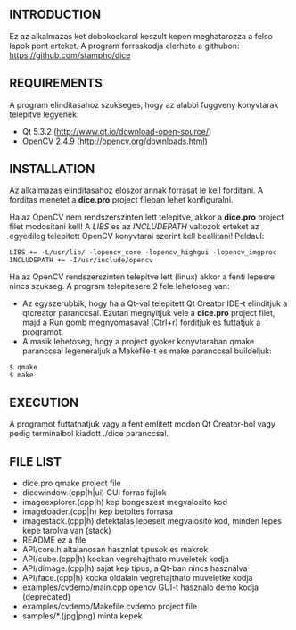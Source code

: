 INTRODUCTION
------------
Ez az alkalmazas ket dobokockarol keszult kepen meghatarozza a felso lapok
pont erteket.
A program forraskodja elerheto a githubon: https://github.com/stampho/dice


REQUIREMENTS
------------
A program elinditasahoz szukseges, hogy az alabbi fuggveny konyvtarak telepitve
legyenek:
* Qt 5.3.2 (http://www.qt.io/download-open-source/)
* OpenCV 2.4.9 (http://opencv.org/downloads.html)


INSTALLATION
------------
Az alkalmazas elinditasahoz eloszor annak forrasat le kell forditani.
A forditas menetet a **dice.pro** project fileban lehet konfiguralni.

Ha az OpenCV nem rendszerszinten lett telepitve, akkor a **dice.pro** project
filet modositani kell! A *LIBS* es az *INCLUDEPATH* valtozok erteket az egyedileg
telepitett OpenCV konyvtarai szerint kell beallitani!
Peldaul:
```
LIBS += -L/usr/lib/ -lopencv_core -lopencv_highgui -lopencv_imgproc
INCLUDEPATH += -I/usr/include/opencv
```

Ha az OpenCV rendszerszinten telepitve lett (linux) akkor a fenti lepesre nincs
szukseg. A program telepitesere 2 fele lehetoseg van:

- Az egyszerubbik, hogy ha a Qt-val telepitett Qt Creator IDE-t elinditjuk
a qtcreator paranccsal. Ezutan megnyitjuk vele a **dice.pro** project
filet, majd a Run gomb megnyomasaval (Ctrl+r) forditjuk es futtatjuk a
programot.
- A masik lehetoseg, hogy a project gyoker konyvtaraban qmake paranccsal
legeneraljuk a Makefile-t es make paranccsal buildeljuk:
```
$ qmake
$ make
```


EXECUTION
---------
A programot futtathatjuk vagy a fent emlitett modon Qt Creator-bol vagy pedig
terminalbol kiadott ./dice paranccsal.


FILE LIST
---------
- dice.pro                  qmake project file
- dicewindow.(cpp|h|ui)     GUI forras fajlok
- imageexplorer.(cpp|h)     kep bongeszest megvalosito kod
- imageloader.(cpp|h)       kep betoltes forrasa
- imagestack.(cpp|h)        detektalas lepeseit megvalosito kod, minden lepes
                            kepe tarolva van (stack)
- README                    ez a file
- API/core.h                altalanosan hasznlat tipusok es makrok
- API/cube.(cpp|h)          kockan vegrehajthato muveletek kodja
- API/dimage.(cpp|h)        sajat kep tipus, a Qt-ban nincs hasznalva
- API/face.(cpp|h)          kocka oldalain vegrehajthato muveletke kodja
- examples/cvdemo/main.cpp  opencv GUI-t hasznalo demo kodja (deprecated)
- examples/cvdemo/Makefile  cvdemo project file
- samples/*.(jpg|png)       minta kepek

